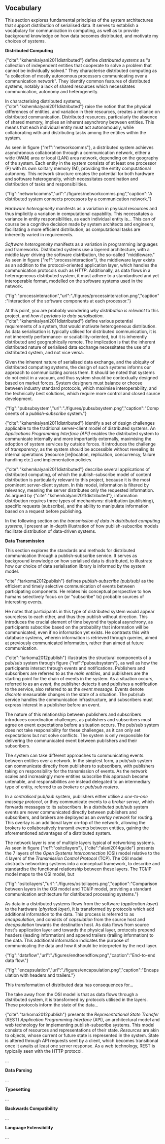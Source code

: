 Vocabulary
---

This section explores fundamental principles of the system architectures that support distribution of serialised data. It serves to establish a vocabulary for communication in computing, as well as to provide background knowledge on how data becomes distributed, and motivate my choices of systems.

**Distributed Computing**

{"cite":"kshemkalyani2011distributed"} define _distributed systems_ as "a collection of independent entities that cooperate to solve a problem that cannot be individually solved." They characterise distributed computing as  "a collection of mostly autonomous processors communicating over a communication network". They identify common features of distributed systems, notably a lack of shared resources which necessitates communication, autonomy and heterogeneity.

In characterising distributed systems, {"cite":"kshemkalyani2011distributed"} raise the notion that the physical differences of entities, and variation in their resources, creates a reliance on distributed communication. Distributed resources, particularly the absence of shared memory, implies an inherent asynchrony between entities. This means that each individual entity must act autonomously, while collaborating with and distributing tasks among the entities within the system.

As seen in figure {"ref":"networkcomms"}, a distributed system achieves asynchronous collaboration through a communication network, either a wide (WAN) area or local (LAN) area network, depending on the geography of the system. Each entity in the system consists of at least one processor (P) with its own solitary memory (M), providing the entity computational autonomy. This network structure creates the potential for both hardware and software heterogeneity, which necessitates coordination and distribution of tasks and responsibilities.

{"fig":"networkcomms","url":"./figures/networkcomms.png","caption":"A distributed system connects processors by a communication network."}

_Hardware heterogeneity_ manifests as a variation in physical resources and thus implicitly a variation in computational capability. This necessitates a variance in entity responsibilities, as each individual entity is... This can of course be a cognitive decision made by system architects and engineers, facilitating a more efficient distribution, as computational tasks are inherently varied in requirements.

_Software heterogeneity_ manifests as a variation in programming languages and frameworks. Distributed systems use a layered architecture, with a middle layer driving the software distribution, the so-called "middleware." As seen in figure {"ref":"processinteraction"}, the middleware layer exists as an addition to the protocol-oriented application layer, which handles the communication protocols such as _HTTP_. Additionally, as data flows in a heterogeneous distributed system, it must adhere to a standardised and yet interoperable format, modelled on the software systems used in the network.

{"fig":"processinteraction","url":"./figures/processinteraction.png","caption":"Interaction of the software components at each processor."}

At this point, you are probably wondering _why distribution is relevant_ to this project, and _how it pertains to data serialisation_. {"cite":"kshemkalyani2011distributed"} define various potential requirements of a system, that would motivate heterogeneous distribution. As data serialisation is typically utilised for distributed communication, it is not inherently performance- or scalability-oriented, but it is inherently distributed and geographically remote. The implication is that the inherent distributed nature of serialised data exchange necessitates the use of a distributed system, and not vice versa.

Given the inherent nature of serialised data exchange, and the ubiquity of distributed computing systems, the design of such systems informs our approach to communicating across them. It should be noted that systems do not exist in a vacuum, and thus system should be contextually designed based on market forces. System designers must balance or choose between industry standard protocols, which maximise interoperability, and the technically best solutions, which require more control and closed source development.

{"fig":"pubsubsystem","url":"./figures/pubsubsystem.png","caption":"Components of a _publish-subscribe_ system."}

{"cite":"kshemkalyani2011distributed"} identify a set of design challenges applicable to the traditional server-client model of distributed systems. An _Applications Programming Interface (API)_ enables the distributed system to communicate internally and more importantly externally, maximising the adoption of system services by outside forces. It introduces the challenge of _transparency_, as the system should be accessible without revealing its internal operations (resource [re]location, replication, concurrency, failure handling etc.) and implementation policies.

{"cite":"kshemkalyani2011distributed"} describe several applications of distributed computing, of which the publish-subscribe model of content distribution is particularly relevant to this project, because it is the most prominent server-client system. In this model, information is filtered by relevancy, meaning the server distributes only the requested information. As argued by {"cite":"kshemkalyani2011distributed"}, information distribution requires three types of mechanisms: distribution (publishing), specific requests (subscribe), and the ability to manipulate information based on a request before publishing.

In the following section on _the transmission of data in distributed computing systems_, I present an in-depth illustration of how publish-subscribe models facilitate distribution of data-driven systems.

**Data Transmission**

This section explores the standards and methods for distributed communication through a publish-subscribe service. It serves as background knowledge on how serialised data is distributed, to illustrate how our choice of data serialisation library is informed by the system model.

"cite":"tarkoma2012publish"} defines _publish-subscribe (pub/sub)_ as the efficient and timely selective communication of events between participating components. He relates his conceptual perspective to how humans selectively focus on (or "subscribe" to) probable sources of interesting events.

He notes that participants in this type of distributed system would appear sourceless to each other, and thus they publish without direction. This introduces the crucial element of time beyond the typical asynchrony, as participants subscribe based on the probability that information will be communicated, even if no information yet exists. He contrasts this with database systems, wherein information is retrieved through queries, aimed at previously communicated information, rather than aimed at future communication.

{"cite":"tarkoma2012publish"} illustrates the structural components of a pub/sub system through figure {"ref":"pubsubsystem"}, as well as how the participants interact through events and notifications. Publishers and subscribers are referred to as the _main entities_, and publishers are the starting point for the chain of events in the system. As a situation occurs, referred to as an _event_, the publisher detects it and publishes a notification to the service, also referred to as the _event message_. Events denote _discrete_ measurable changes in the _state_ of a situation. The pub/sub service handles the communication infrastructure, and subscribers must express interest in a publisher before an event.

The nature of this relationship between publishers and subscribers introduces coordination challenges, as publishers and subscribers must agree on event expectations before a situation occurs. The pub/sub system does not take responsibility for these challenges, as it can only set expectations but not solve conflicts. The system is only responsible for delivering the communicated event between publishers and their subscribers.

The system can take different approaches to communicating events between entities over a network. In the simplest form, a pub/sub system can communicate directly from publishers to subscribers, with publishers taking on responsibility for the transmission of events. As the network scales and increasingly more entities subscribe this approach become untenable, and responsibilities are instead delegated to an intermediary type of entity, referred to as _brokers_ or _pub/sub routers_.

In a _centralised_ pub/sub system, publishers either utilise a _one-to-one message protocol_, or they communicate events to a _broker server_, which forwards messages to its subscribers. In a _distributed_ pub/sub system events are never communicated directly between publishers and subscribers, and brokers are deployed as an _overlay network_ for routing. This overlay is an additional layer on-top of the network, allowing the brokers to collaboratively transmit events between entities, gaining the aforementioned advantages of a distributed system.

The network layer is one of multiple layers typical of networking systems. As seen in figure {"ref":"ositcilayers"}, {"cite":"alani2014guide"} presents the 7 layers of the _Open Systems Interconnection_ (OSI) model relative to the 4 layers of the _Transmission Control Protocol_ (TCP). The OSI model abstracts networking systems into a conceptual framework, to describe and standardise the functional relationship between these layers. The TCI/IP model maps to the OSI model, but  

{"fig":"ositcilayers","url":"./figures/ositcilayers.png","caption":"Comparison between layers in the OSI model and TCI/IP model, providing a standard communication architecture for distributed processing systems."}

As data in a distributed systems flows from the software (_application layer_) to the hardware (_physical layer_), it is transformed by protocols which add additional information to the data. This process is referred to as _encapsulation_, and consists of _capsulation_ from the source host and _decapsulation_ towards the destination host. As data flows from source host's application layer and towards the physical layer, protocols prepend headers (leading information) and append trailers (trailing information) to the data. This additional information indicates the purpose of communicating the data and how it should be interpreted by the next layer.

{"fig":"dataflow","url":"./figures/endtoendflow.png","caption":"End-to-end data flow."}

{"fig":"encapsulation","url":"./figures/encapsulation.png","caption":"Encapsulation with headers and trailers."}

This transformation of distributed data has consequences for...

The take away from the OSI model is that as data flows through a distributed system, it is transformed by protocols utilised in the layers. These protocols inform the state of the data...

{"cite":"tarkoma2012publish"} presents the _Representational State Transfer_ (REST) _Application Programming Interface_ (API), an architectural model and web technology for implementing publish-subscribe systems. This model consists of resources and representations of their state. _Resources_ are akin to objects, whose current or future state is represented in the system. State is altered through API requests sent by a client, which becomes transitional once it awaits at least one server response. As a web technology, REST is typically seen with the HTTP protocol.

...

**Data Parsing**

...

**Typesetting**

...

**Backwards Compatibility**

...

**Language Extensibility**

...

<br>